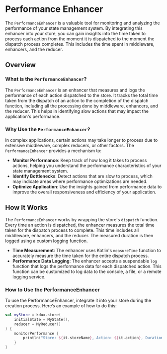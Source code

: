 # Performance Enhancer

The `PerformanceEnhancer` is a valuable tool for monitoring and analyzing the performance of your state management
system. By integrating this enhancer into your store, you can gain insights into the time taken to process each action
from the moment it is dispatched to the moment the dispatch process completes. This includes the time spent in
middleware, enhancers, and the reducer.

## Overview

### What is the `PerformanceEnhancer`?

The `PerformanceEnhancer` is an enhancer that measures and logs the performance of each action dispatched to the store.
It tracks the total time taken from the dispatch of an action to the completion of the dispatch function, including all
the processing done by middleware, enhancers, and the reducer. This helps in identifying slow actions that may impact
the application's performance.

### Why Use the `PerformanceEnhancer`?

In complex applications, certain actions may take longer to process due to extensive middleware, complex reducers, or
other factors. The `PerformanceEnhancer` provides a mechanism to:

- **Monitor Performance**: Keep track of how long it takes to process actions, helping you understand the performance
  characteristics of your state management system.
- **Identify Bottlenecks**: Detect actions that are slow to process, which may indicate areas where performance
  optimizations are needed.
- **Optimize Application**: Use the insights gained from performance data to improve the overall responsiveness and
  efficiency of your application.

## How It Works

The `PerformanceEnhancer` works by wrapping the store's `dispatch` function. Every time an action is dispatched, the
enhancer measures the total time taken for the dispatch process to complete. This time includes all middleware,
enhancers, and the reducer. The measured duration is then logged using a custom logging function.

- **Time Measurement**: The enhancer uses Kotlin's `measureTime` function to accurately measure the time taken for the
  entire dispatch process.
- **Performance Data Logging**: The enhancer accepts a suspendable `log` function that logs the performance data for
  each dispatched action. This function can be customized to log data to the console, a file, or a remote logging
  service.

### How to Use the PerformanceEnhancer

To use the PerformanceEnhancer, integrate it into your store during the creation process. Here’s an example of how to do
this:

```kotlin
val myStore = kdux.store(
    initialState = MyState(),
    reducer = MyReducer()
) {
    monitorPerformance { 
        println("Store: ${it.storeName}, Action: ${it.action}, Duration: ${it.dispatchDuration}")
    }
}
```

